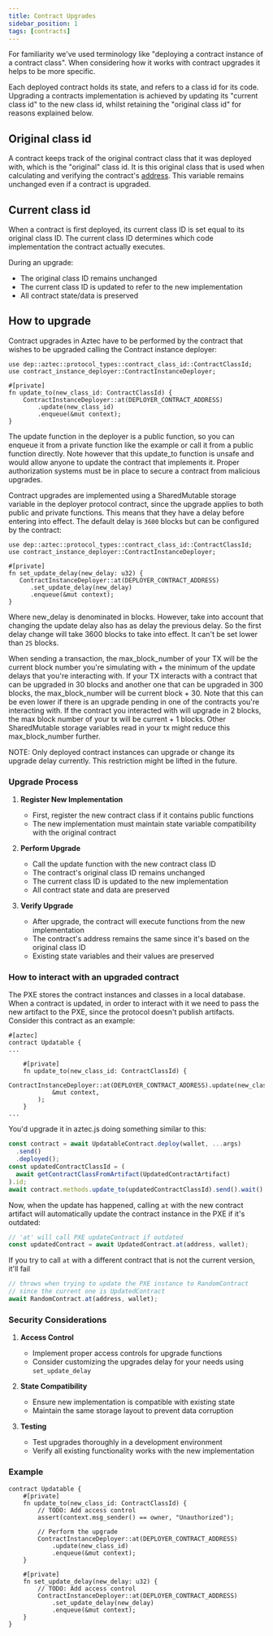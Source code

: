 ```yaml
---
title: Contract Upgrades
sidebar_position: 1
tags: [contracts]
---
```


For familiarity we've used terminology like "deploying a contract instance of a contract class". When considering how it works with contract upgrades it helps to be more specific.

Each deployed contract holds its state, and refers to a class id for its code. Upgrading a contracts implementation is achieved by updating its "current class id" to the new class id, whilst retaining the "original class id" for reasons explained below.

## Original class id

A contract keeps track of the original contract class that it was deployed with, which is the "original" class id. It is this original class that is used when calculating and verifying the contract's [address](contract_creation#instance-address).
This variable remains unchanged even if a contract is upgraded.

## Current class id

When a contract is first deployed, its current class ID is set equal to its original class ID. The current class ID determines which code implementation the contract actually executes.

During an upgrade:

- The original class ID remains unchanged
- The current class ID is updated to refer to the new implementation
- All contract state/data is preserved

## How to upgrade

Contract upgrades in Aztec have to be performed by the contract that wishes to be upgraded calling the Contract instance deployer:

```noir
use dep::aztec::protocol_types::contract_class_id::ContractClassId;
use contract_instance_deployer::ContractInstanceDeployer;

#[private]
fn update_to(new_class_id: ContractClassId) {
    ContractInstanceDeployer::at(DEPLOYER_CONTRACT_ADDRESS)
        .update(new_class_id)
        .enqueue(&mut context);
}
```

The update function in the deployer is a public function, so you can enqueue it from a private function like the example or call it from a public function directly.
Note however that this update_to function is unsafe and would allow anyone to update the contract that implements it. Proper authorization systems must be in place to secure a contract from malicious upgrades.

Contract upgrades are implemented using a SharedMutable storage variable in the deployer protocol contract, since the upgrade applies to both public and private functions.
This means that they have a delay before entering into effect. The default delay is `3600` blocks but can be configured by the contract:

```noir
use dep::aztec::protocol_types::contract_class_id::ContractClassId;
use contract_instance_deployer::ContractInstanceDeployer;

#[private]
fn set_update_delay(new_delay: u32) {
   ContractInstanceDeployer::at(DEPLOYER_CONTRACT_ADDRESS)
      .set_update_delay(new_delay)
      .enqueue(&mut context);
}
```

Where new_delay is denominated in blocks. However, take into account that changing the update delay also has as delay the previous delay. So the first delay change will take 3600 blocks to take into effect.
It can't be set lower than `25` blocks.

When sending a transaction, the max_block_number of your TX will be the current block number you're simulating with + the minimum of the update delays that you're interacting with.
If your TX interacts with a contract that can be upgraded in 30 blocks and another one that can be upgraded in 300 blocks, the max_block_number will be current block + 30.
Note that this can be even lower if there is an upgrade pending in one of the contracts you're interacting with.
If the contract you interacted with will upgrade in 2 blocks, the max block number of your tx will be current + 1 blocks.
Other SharedMutable storage variables read in your tx might reduce this max_block_number further.

NOTE: Only deployed contract instances can upgrade or change its upgrade delay currently. This restriction might be lifted in the future.

### Upgrade Process

1. **Register New Implementation**

   - First, register the new contract class if it contains public functions
   - The new implementation must maintain state variable compatibility with the original contract

2. **Perform Upgrade**

   - Call the update function with the new contract class ID
   - The contract's original class ID remains unchanged
   - The current class ID is updated to the new implementation
   - All contract state and data are preserved

3. **Verify Upgrade**
   - After upgrade, the contract will execute functions from the new implementation
   - The contract's address remains the same since it's based on the original class ID
   - Existing state variables and their values are preserved

### How to interact with an upgraded contract

The PXE stores the contract instances and classes in a local database. When a contract is updated, in order to interact with it we need to pass the new artifact to the PXE, since the protocol doesn't publish artifacts.
Consider this contract as an example:

```noir
#[aztec]
contract Updatable {
...

    #[private]
    fn update_to(new_class_id: ContractClassId) {
        ContractInstanceDeployer::at(DEPLOYER_CONTRACT_ADDRESS).update(new_class_id).enqueue(
            &mut context,
        );
    }
...
```

You'd upgrade it in aztec.js doing something similar to this:

```typescript
const contract = await UpdatableContract.deploy(wallet, ...args)
  .send()
  .deployed();
const updatedContractClassId = (
  await getContractClassFromArtifact(UpdatedContractArtifact)
).id;
await contract.methods.update_to(updatedContractClassId).send().wait();
```

Now, when the update has happened, calling `at` with the new contract artifact will automatically update the contract instance in the PXE if it's outdated:

```typescript
// 'at' will call PXE updateContract if outdated
const updatedContract = await UpdatedContract.at(address, wallet);
```

If you try to call `at` with a different contract that is not the current version, it'll fail

```typescript
// throws when trying to update the PXE instance to RandomContract
// since the current one is UpdatedContract
await RandomContract.at(address, wallet);
```

### Security Considerations

1. **Access Control**

   - Implement proper access controls for upgrade functions
   - Consider customizing the upgrades delay for your needs using `set_update_delay`

2. **State Compatibility**

   - Ensure new implementation is compatible with existing state
   - Maintain the same storage layout to prevent data corruption

3. **Testing**

   - Test upgrades thoroughly in a development environment
   - Verify all existing functionality works with the new implementation

### Example

```noir
contract Updatable {
    #[private]
    fn update_to(new_class_id: ContractClassId) {
        // TODO: Add access control
        assert(context.msg_sender() == owner, "Unauthorized");

        // Perform the upgrade
        ContractInstanceDeployer::at(DEPLOYER_CONTRACT_ADDRESS)
            .update(new_class_id)
            .enqueue(&mut context);
    }

    #[private]
    fn set_update_delay(new_delay: u32) {
        // TODO: Add access control
        ContractInstanceDeployer::at(DEPLOYER_CONTRACT_ADDRESS)
            .set_update_delay(new_delay)
            .enqueue(&mut context);
    }
}
```
